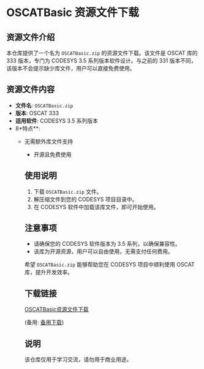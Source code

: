 # OSCATBasic 资源文件下载

## 资源文件介绍

本仓库提供了一个名为 `OSCATBasic.zip` 的资源文件下载。该文件是 OSCAT 库的 333 版本，专门为 CODESYS 3.5 系列版本软件设计。与之前的 331 版本不同，该版本不会提示缺少库文件，用户可以直接免费使用。

## 资源文件内容

- **文件名**: `OSCATBasic.zip`
- **版本**: OSCAT 333
- **适用软件**: CODESYS 3.5 系列版本
- 8*特点**: 
  - 无需额外库文件支持
    - 开源且免费使用

    ## 使用说明

    1. 下载 `OSCATBasic.zip` 文件。
    2. 解压缩文件到您的 CODESYS 项目目录中。
    3. 在 CODESYS 软件中加载该库文件，即可开始使用。

    ## 注意事项

    - 请确保您的 CODESYS 软件版本为 3.5 系列，以确保兼容性。
    - 该库为开源资源，用户可以自由使用，无需支付任何费用。

    希望 `OSCATBasic.zip` 能够帮助您在 CODESYS 项目中顺利使用 OSCAT 库，提升开发效率。

    ## 下载链接
    [OSCATBasic资源文件下载](https://pan.quark.cn/s/55baedbe08af) 

    (备用: [备用下载](https://pan.baidu.com/s/1uXU64m6mAoQAXc2gHJN6dA?pwd=5mxb))

    ## 说明

    该仓库仅用于学习交流，请勿用于商业用途。
